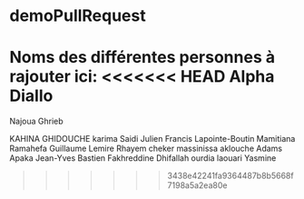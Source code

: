 # demoPullRequest


Noms des différentes personnes à rajouter ici:
<<<<<<< HEAD
Alpha Diallo
=======



Najoua Ghrieb

KAHINA GHIDOUCHE
karima Saidi
Julien
Francis Lapointe-Boutin
Mamitiana Ramahefa
Guillaume Lemire
Rhayem cheker
massinissa aklouche
Adams Apaka
Jean-Yves Bastien
Fakhreddine Dhifallah
ourdia laouari
Yasmine






>>>>>>> 3438e42241fa9364487b8b5668f7198a5a2ea80e
